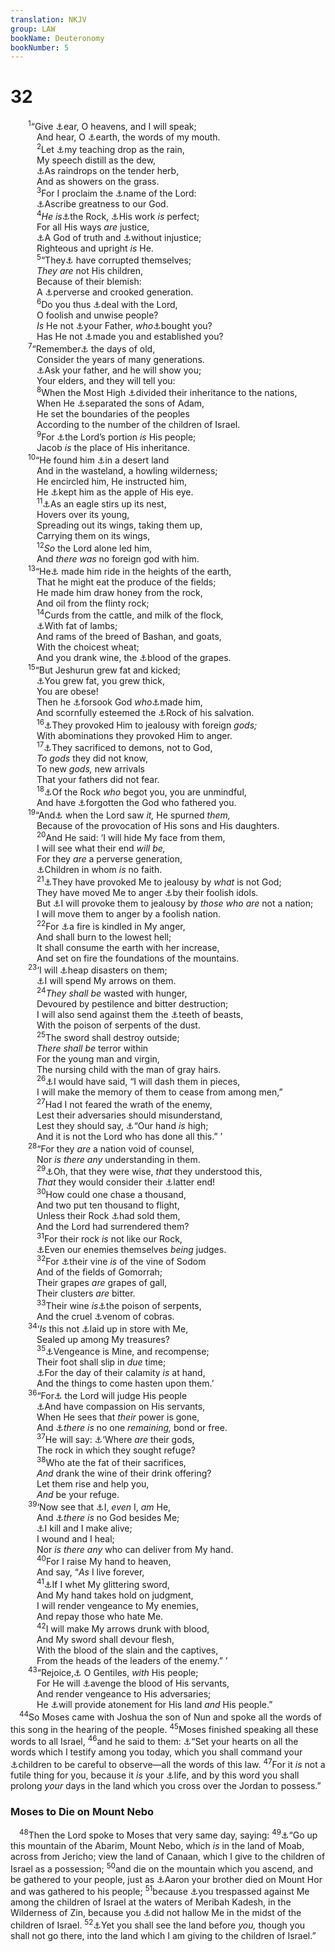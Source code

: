 ```yaml
---
translation: NKJV
group: LAW
bookName: Deuteronomy 
bookNumber: 5
---
```


<div class="title"><h1>32</h1></div>
<span class="verse phu_32_1">  <sup>1</sup>“Give <a data-toggle="tooltip" data-placement="bottom" title="Deut. 4:26; Ps. 50:4; Is. 1:2">⚓</a>ear, O heavens, and I will speak;<br/>   And hear, O <a data-toggle="tooltip" data-placement="bottom" title="Jer. 6:19">⚓</a>earth, the words of my mouth.<br/></span>
<span class="verse phu_32_2">   <sup>2</sup>Let <a data-toggle="tooltip" data-placement="bottom" title="Is. 55:10, 11">⚓</a>my teaching drop as the rain,<br/>   My speech distill as the dew,<br/>   <a data-toggle="tooltip" data-placement="bottom" title="Ps. 72:6">⚓</a>As raindrops on the tender herb,<br/>   And as showers on the grass.<br/></span>
<span class="verse phu_32_3">   <sup>3</sup>For I proclaim the <a data-toggle="tooltip" data-placement="bottom" title="Deut. 28:58">⚓</a>name of the Lord:<br/>   <a data-toggle="tooltip" data-placement="bottom" title="1 Chr. 29:11">⚓</a>Ascribe greatness to our God.<br/></span>
<span class="verse phu_32_4">   <sup>4</sup><i>He</i> <i>is</i><a data-toggle="tooltip" data-placement="bottom" title="Deut. 32:15, 18, 30; Ps. 18:2">⚓</a>the Rock, <a data-toggle="tooltip" data-placement="bottom" title="2 Sam. 22:31">⚓</a>His work <i>is</i> perfect;<br/>   For all His ways <i>are</i> justice,<br/>   <a data-toggle="tooltip" data-placement="bottom" title="Deut. 7:9; Is. 65:16; Jer. 10:10">⚓</a>A God of truth and <a data-toggle="tooltip" data-placement="bottom" title="Job 34:10">⚓</a>without injustice;<br/>   Righteous and upright <i>is</i> He.<br/></span>
<span class="verse phu_32_5">   <sup>5</sup>“They<a data-toggle="tooltip" data-placement="bottom" title="Deut. 4:25; 31:29">⚓</a> have corrupted themselves;<br/>   <i>They</i> <i>are</i> not His children,<br/>   Because of their blemish:<br/>   A <a data-toggle="tooltip" data-placement="bottom" title="Phil. 2:15">⚓</a>perverse and crooked generation.<br/></span>
<span class="verse phu_32_6">   <sup>6</sup>Do you thus <a data-toggle="tooltip" data-placement="bottom" title="Ps. 116:12">⚓</a>deal with the Lord,<br/>   O foolish and unwise people?<br/>   <i>Is</i> He not <a data-toggle="tooltip" data-placement="bottom" title="Ex. 4:22; Deut. 1:31; Is. 63:16">⚓</a>your Father, <i>who</i><a data-toggle="tooltip" data-placement="bottom" title="Ps. 74:2">⚓</a>bought you?<br/>   Has He not <a data-toggle="tooltip" data-placement="bottom" title="Deut. 32:15">⚓</a>made you and established you?<br/></span>
<span class="verse phu_32_7">  <sup>7</sup>“Remember<a data-toggle="tooltip" data-placement="bottom" title="Ps. 44:1">⚓</a> the days of old,<br/>   Consider the years of many generations.<br/>   <a data-toggle="tooltip" data-placement="bottom" title="Ex. 12:26; 13:14; Ps. 78:5–8">⚓</a>Ask your father, and he will show you;<br/>   Your elders, and they will tell you:<br/></span>
<span class="verse phu_32_8">   <sup>8</sup>When the Most High <a data-toggle="tooltip" data-placement="bottom" title="Acts 17:26">⚓</a>divided their inheritance to the nations,<br/>   When He <a data-toggle="tooltip" data-placement="bottom" title="Gen. 11:8">⚓</a>separated the sons of Adam,<br/>   He set the boundaries of the peoples<br/>   According to the number of the children of Israel.<br/></span>
<span class="verse phu_32_9">   <sup>9</sup>For <a data-toggle="tooltip" data-placement="bottom" title="Ex. 19:5">⚓</a>the Lord’s portion <i>is</i> His people;<br/>   Jacob <i>is</i> the place of His inheritance.<br/></span>
<span class="verse phu_32_10">  <sup>10</sup>“He found him <a data-toggle="tooltip" data-placement="bottom" title="Jer. 2:6; Hos. 13:5">⚓</a>in a desert land<br/>   And in the wasteland, a howling wilderness;<br/>   He encircled him, He instructed him,<br/>   He <a data-toggle="tooltip" data-placement="bottom" title="Ps. 17:8; Prov. 7:2; Zech. 2:8">⚓</a>kept him as the apple of His eye.<br/></span>
<span class="verse phu_32_11">   <sup>11</sup><a data-toggle="tooltip" data-placement="bottom" title="Is. 31:5">⚓</a>As an eagle stirs up its nest,<br/>   Hovers over its young,<br/>   Spreading out its wings, taking them up,<br/>   Carrying them on its wings,<br/></span>
<span class="verse phu_32_12">   <sup>12</sup><i>So</i> the Lord alone led him,<br/>   And <i>there</i> <i>was</i> no foreign god with him.<br/></span>
<span class="verse phu_32_13">  <sup>13</sup>“He<a data-toggle="tooltip" data-placement="bottom" title="Is. 58:14">⚓</a> made him ride in the heights of the earth,<br/>   That he might eat the produce of the fields;<br/>   He made him draw honey from the rock,<br/>   And oil from the flinty rock;<br/></span>
<span class="verse phu_32_14">   <sup>14</sup>Curds from the cattle, and milk of the flock,<br/>   <a data-toggle="tooltip" data-placement="bottom" title="Ps. 81:16">⚓</a>With fat of lambs;<br/>   And rams of the breed of Bashan, and goats,<br/>   With the choicest wheat;<br/>   And you drank wine, the <a data-toggle="tooltip" data-placement="bottom" title="Gen. 49:11">⚓</a>blood of the grapes.<br/></span>
<span class="verse phu_32_15">  <sup>15</sup>“But Jeshurun grew fat and kicked;<br/>   <a data-toggle="tooltip" data-placement="bottom" title="Deut. 31:20">⚓</a>You grew fat, you grew thick,<br/>   You are obese!<br/>   Then he <a data-toggle="tooltip" data-placement="bottom" title="Is. 1:4">⚓</a>forsook God <i>who</i><a data-toggle="tooltip" data-placement="bottom" title="Is. 51:13">⚓</a>made him,<br/>   And scornfully esteemed the <a data-toggle="tooltip" data-placement="bottom" title="Ps. 95:1">⚓</a>Rock of his salvation.<br/></span>
<span class="verse phu_32_16">   <sup>16</sup><a data-toggle="tooltip" data-placement="bottom" title="Ps. 78:58; 1 Cor. 10:22">⚓</a>They provoked Him to jealousy with foreign <i>gods;</i><br/>   With abominations they provoked Him to anger.<br/></span>
<span class="verse phu_32_17">   <sup>17</sup><a data-toggle="tooltip" data-placement="bottom" title="Rev. 9:20">⚓</a>They sacrificed to demons, not to God,<br/>   <i>To</i> <i>gods</i> they did not know,<br/>   To new <i>gods,</i> new arrivals<br/>   That your fathers did not fear.<br/></span>
<span class="verse phu_32_18">   <sup>18</sup><a data-toggle="tooltip" data-placement="bottom" title="Is. 17:10">⚓</a>Of the Rock <i>who</i> begot you, you are unmindful,<br/>   And have <a data-toggle="tooltip" data-placement="bottom" title="Jer. 2:32">⚓</a>forgotten the God who fathered you.<br/></span>
<span class="verse phu_32_19">  <sup>19</sup>“And<a data-toggle="tooltip" data-placement="bottom" title="Judg. 2:14">⚓</a> when the Lord saw <i>it,</i> He spurned <i>them,</i><br/>   Because of the provocation of His sons and His daughters.<br/></span>
<span class="verse phu_32_20">   <sup>20</sup>And He said: ‘I will hide My face from them,<br/>   I will see what their end <i>will</i> <i>be,</i><br/>   For they <i>are</i> a perverse generation,<br/>   <a data-toggle="tooltip" data-placement="bottom" title="Matt. 17:17">⚓</a>Children in whom <i>is</i> no faith.<br/></span>
<span class="verse phu_32_21">   <sup>21</sup><a data-toggle="tooltip" data-placement="bottom" title="Ps. 78:58">⚓</a>They have provoked Me to jealousy by <i>what</i> is not God;<br/>   They have moved Me to anger <a data-toggle="tooltip" data-placement="bottom" title="Ps. 31:6">⚓</a>by their foolish idols.<br/>   But <a data-toggle="tooltip" data-placement="bottom" title="Rom. 10:19">⚓</a>I will provoke them to jealousy by <i>those</i> <i>who</i> <i>are</i> not a nation;<br/>   I will move them to anger by a foolish nation.<br/></span>
<span class="verse phu_32_22">   <sup>22</sup>For <a data-toggle="tooltip" data-placement="bottom" title="Num. 16:33–35; Ps. 18:7, 8; Lam. 4:11">⚓</a>a fire is kindled in My anger,<br/>   And shall burn to the lowest hell;<br/>   It shall consume the earth with her increase,<br/>   And set on fire the foundations of the mountains.<br/></span>
<span class="verse phu_32_23">  <sup>23</sup>‘I will <a data-toggle="tooltip" data-placement="bottom" title="Ex. 32:12; Deut. 29:21, 24">⚓</a>heap disasters on them;<br/>   <a data-toggle="tooltip" data-placement="bottom" title="Ps. 7:12, 13">⚓</a>I will spend My arrows on them.<br/></span>
<span class="verse phu_32_24">   <sup>24</sup><i>They</i> <i>shall</i> <i>be</i> wasted with hunger,<br/>   Devoured by pestilence and bitter destruction;<br/>   I will also send against them the <a data-toggle="tooltip" data-placement="bottom" title="Lev. 26:22">⚓</a>teeth of beasts,<br/>   With the poison of serpents of the dust.<br/></span>
<span class="verse phu_32_25">   <sup>25</sup>The sword shall destroy outside;<br/>   <i>There</i> <i>shall</i> <i>be</i> terror within<br/>   For the young man and virgin,<br/>   The nursing child with the man of gray hairs.<br/></span>
<span class="verse phu_32_26">   <sup>26</sup><a data-toggle="tooltip" data-placement="bottom" title="Ezek. 20:23">⚓</a>I would have said, “I will dash them in pieces,<br/>   I will make the memory of them to cease from among men,”<br/></span>
<span class="verse phu_32_27">   <sup>27</sup>Had I not feared the wrath of the enemy,<br/>   Lest their adversaries should misunderstand,<br/>   Lest they should say, <a data-toggle="tooltip" data-placement="bottom" title="Is. 10:12–15">⚓</a>“Our hand <i>is</i> high;<br/>   And it is not the Lord who has done all this.” ’<br/></span>
<span class="verse phu_32_28">  <sup>28</sup>“For they <i>are</i> a nation void of counsel,<br/>   Nor <i>is</i> <i>there</i> <i>any</i> understanding in them.<br/></span>
<span class="verse phu_32_29">   <sup>29</sup><a data-toggle="tooltip" data-placement="bottom" title="Ps. 81:13; (Luke 19:42)">⚓</a>Oh, that they were wise, <i>that</i> they understood this,<br/>   <i>That</i> they would consider their <a data-toggle="tooltip" data-placement="bottom" title="Deut. 31:29">⚓</a>latter end!<br/></span>
<span class="verse phu_32_30">   <sup>30</sup>How could one chase a thousand,<br/>   And two put ten thousand to flight,<br/>   Unless their Rock <a data-toggle="tooltip" data-placement="bottom" title="Judg. 2:14; Ps. 44:12">⚓</a>had sold them,<br/>   And the Lord had surrendered them?<br/></span>
<span class="verse phu_32_31">   <sup>31</sup>For their rock <i>is</i> not like our Rock,<br/>   <a data-toggle="tooltip" data-placement="bottom" title="(1 Sam. 4:7, 8; Jer. 40:2, 3)">⚓</a>Even our enemies themselves <i>being</i> judges.<br/></span>
<span class="verse phu_32_32">   <sup>32</sup>For <a data-toggle="tooltip" data-placement="bottom" title="Is. 1:8–10">⚓</a>their vine <i>is</i> of the vine of Sodom<br/>   And of the fields of Gomorrah;<br/>   Their grapes <i>are</i> grapes of gall,<br/>   Their clusters <i>are</i> bitter.<br/></span>
<span class="verse phu_32_33">   <sup>33</sup>Their wine <i>is</i><a data-toggle="tooltip" data-placement="bottom" title="Ps. 58:4">⚓</a>the poison of serpents,<br/>   And the cruel <a data-toggle="tooltip" data-placement="bottom" title="Rom. 3:13">⚓</a>venom of cobras.<br/></span>
<span class="verse phu_32_34">  <sup>34</sup>‘<i>Is</i> this not <a data-toggle="tooltip" data-placement="bottom" title="(Jer. 2:22)">⚓</a>laid up in store with Me,<br/>   Sealed up among My treasures?<br/></span>
<span class="verse phu_32_35">   <sup>35</sup><a data-toggle="tooltip" data-placement="bottom" title="Ps. 94:1; Rom. 12:19; Heb. 10:30">⚓</a>Vengeance is Mine, and recompense;<br/>   Their foot shall slip in <i>due</i> time;<br/>   <a data-toggle="tooltip" data-placement="bottom" title="2 Pet. 2:3">⚓</a>For the day of their calamity <i>is</i> at hand,<br/>   And the things to come hasten upon them.’<br/></span>
<span class="verse phu_32_36">  <sup>36</sup>“For<a data-toggle="tooltip" data-placement="bottom" title="Ps. 135:14; Heb. 10:30">⚓</a> the Lord will judge His people<br/>   <a data-toggle="tooltip" data-placement="bottom" title="Ps. 106:45; Jer. 31:20">⚓</a>And have compassion on His servants,<br/>   When He sees that <i>their</i> power is gone,<br/>   And <a data-toggle="tooltip" data-placement="bottom" title="2 Kin. 14:26">⚓</a><i>there</i> <i>is</i> no one <i>remaining,</i> bond or free.<br/></span>
<span class="verse phu_32_37">   <sup>37</sup>He will say: <a data-toggle="tooltip" data-placement="bottom" title="Judg. 10:14; Jer. 2:28">⚓</a>‘Where <i>are</i> their gods,<br/>   The rock in which they sought refuge?<br/></span>
<span class="verse phu_32_38">   <sup>38</sup>Who ate the fat of their sacrifices,<br/>   <i>And</i> drank the wine of their drink offering?<br/>   Let them rise and help you,<br/>   <i>And</i> be your refuge.<br/></span>
<span class="verse phu_32_39">  <sup>39</sup>‘Now see that <a data-toggle="tooltip" data-placement="bottom" title="Is. 41:4; 43:10">⚓</a>I, <i>even</i> I, <i>am</i> He,<br/>   And <a data-toggle="tooltip" data-placement="bottom" title="Deut. 32:12; Is. 45:5">⚓</a><i>there</i> <i>is</i> no God besides Me;<br/>   <a data-toggle="tooltip" data-placement="bottom" title="1 Sam. 2:6; Ps. 68:20">⚓</a>I kill and I make alive;<br/>   I wound and I heal;<br/>   Nor <i>is</i> <i>there</i> <i>any</i> who can deliver from My hand.<br/></span>
<span class="verse phu_32_40">   <sup>40</sup>For I raise My hand to heaven,<br/>   And say, “<i>As</i> I live forever,<br/></span>
<span class="verse phu_32_41">   <sup>41</sup><a data-toggle="tooltip" data-placement="bottom" title="Is. 1:24; 66:16; Jer. 50:28–32">⚓</a>If I whet My glittering sword,<br/>   And My hand takes hold on judgment,<br/>   I will render vengeance to My enemies,<br/>   And repay those who hate Me.<br/></span>
<span class="verse phu_32_42">   <sup>42</sup>I will make My arrows drunk with blood,<br/>   And My sword shall devour flesh,<br/>   With the blood of the slain and the captives,<br/>   From the heads of the leaders of the enemy.” ’<br/></span>
<span class="verse phu_32_43">  <sup>43</sup>“Rejoice,<a data-toggle="tooltip" data-placement="bottom" title="Rom. 15:10">⚓</a> O Gentiles, <i>with</i> His people;<br/>   For He will <a data-toggle="tooltip" data-placement="bottom" title="2 Kin. 9:7; Rev. 6:10; 19:2">⚓</a>avenge the blood of His servants,<br/>   And render vengeance to His adversaries;<br/>   He <a data-toggle="tooltip" data-placement="bottom" title="Ps. 65:3; 79:9; 85:1">⚓</a>will provide atonement for His land <i>and</i> His people.”<br/></span>
<span class="verse phu_32_44"> <sup>44</sup>So Moses came with Joshua the son of Nun and spoke all the words of this song in the hearing of the people. </span>
<span class="verse phu_32_45"><sup>45</sup>Moses finished speaking all these words to all Israel, </span>
<span class="verse phu_32_46"><sup>46</sup>and he said to them: <a data-toggle="tooltip" data-placement="bottom" title="Ezek. 40:4; 44:5">⚓</a>“Set your hearts on all the words which I testify among you today, which you shall command your <a data-toggle="tooltip" data-placement="bottom" title="Deut. 11:19">⚓</a>children to be careful to observe—all the words of this law. </span>
<span class="verse phu_32_47"><sup>47</sup>For it <i>is</i> not a futile thing for you, because it <i>is</i> your <a data-toggle="tooltip" data-placement="bottom" title="Deut. 8:3; 30:15–20">⚓</a>life, and by this word you shall prolong <i>your</i> days in the land which you cross over the Jordan to possess.”<br/></span>
<div class="title"><h3>Moses to Die on Mount Nebo</h3></div>
<span class="verse phu_32_48"> <sup>48</sup>Then the Lord spoke to Moses that very same day, saying: </span>
<span class="verse phu_32_49"><sup>49</sup><a data-toggle="tooltip" data-placement="bottom" title="Num. 27:12–14; Deut. 3:27">⚓</a>“Go up this mountain of the Abarim, Mount Nebo, which <i>is</i> in the land of Moab, across from Jericho; view the land of Canaan, which I give to the children of Israel as a possession; </span>
<span class="verse phu_32_50"><sup>50</sup>and die on the mountain which you ascend, and be gathered to your people, just as <a data-toggle="tooltip" data-placement="bottom" title="Num. 20:25, 28; 33:38">⚓</a>Aaron your brother died on Mount Hor and was gathered to his people; </span>
<span class="verse phu_32_51"><sup>51</sup>because <a data-toggle="tooltip" data-placement="bottom" title="Num. 20:11–13">⚓</a>you trespassed against Me among the children of Israel at the waters of Meribah Kadesh, in the Wilderness of Zin, because you <a data-toggle="tooltip" data-placement="bottom" title="Lev. 10:3">⚓</a>did not hallow Me in the midst of the children of Israel. </span>
<span class="verse phu_32_52"><sup>52</sup><a data-toggle="tooltip" data-placement="bottom" title="Num. 27:12; Deut. 34:1–5">⚓</a>Yet you shall see the land before <i>you,</i> though you shall not go there, into the land which I am giving to the children of Israel.”<br/></span>

